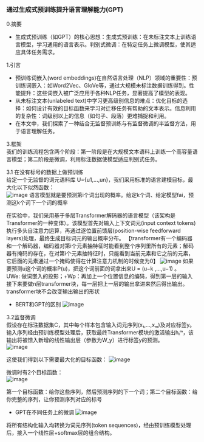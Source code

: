 ### 通过生成式预训练提升语言理解能力(GPT)

0.摘要  
* 生成式预训练（如GPT）的核心思想：生成式预训练：在未标注文本上训练语言模型，学习通用的语言表示。判别式微调：在特定任务上微调模型，使其适应具体任务需求。

1.引言  
* 预训练词嵌入(word embeddings)在自然语言处理（NLP）领域的重要性：预训练词嵌入：如Word2Vec、GloVe等，通过大规模未标注数据训练得到。性能提升：这些词嵌入被广泛应用于各种NLP任务，显著提高了模型的表现。
* 从未标注文本(unlabeled text)中学习更高级别信息的难点：优化目标的选择：如何设计有效的目标函数来学习对迁移任务有帮助的文本表示。信息利用的复杂性：词级别以上的信息（如句子、段落）更难捕捉和利用。
* 在本文中，我们探索了一种结合无监督预训练与有监督微调的半监督方法，用于语言理解任务。

3.框架  
我们的训练流程包含两个阶段：第一阶段是在大规模文本语料上训练一个高容量语言模型；第二阶段是微调，利用标注数据使模型适应判别式任务。  

3.1 在没有标号的数据上做预训练  
给定一个无监督的词元语料库 U={u1,...,un}，我们采用标准的语言建模目标，最大化以下似然函数：  
![image](https://github.com/user-attachments/assets/00003004-c819-4209-965b-06a142873467)
语言模型就是要预测第i个词出现的概率。给定k个词、给定模型fai，预测这k个词下一个词的概率

在实验中，我们采用基于多层Transformer解码器的语言模型（该架构是Transformer的一种变体）。该模型首先对输入上下文词元(input context tokens)执行多头自注意力运算，再通过逐位置前馈层(position-wise feedforward layers)处理，最终生成目标词元的输出概率分布。
【transformer有一个编码器和一个解码器，编码器对第i个元素抽特征时能看到整个序列里所有的元素；解码器有掩码的存在，在对第i个元素抽特征时，只能看到当前元素和它之前的元素，它后面的元素通过一个掩码使得在计算注意力机制的时候变为0】
![image](https://github.com/user-attachments/assets/c28b20ae-4d2e-411a-87db-cdb6f7598c1e)
如果要预测u这个词的概率P(u)，把这个词前面的词拿出来U = (u−k ,...,u−1) 。  
UWe: 做词嵌入的投影；+Wp：再加上一个位置信息的编码，得到第一层的输入  
接下来要做n层transformer块，每一层把上一层的输出拿进来然后得出输出。transformer块不会改变输出输出的形状  

* BERT和GPT的区别
![image](https://github.com/user-attachments/assets/ee87edff-366d-477d-93e7-a132b9bc11b6)

3.2监督微调  
假设存在标注数据集C，其中每个样本包含输入词元序列(x₁,...,xₘ)及对应标签y。输入序列经由预训练模型处理后，获取最终Transformer模块的激活输出hₗᵐ，该输出将被馈入新增的线性输出层（参数为W_y）进行标签y的预测。  
![image](https://github.com/user-attachments/assets/fbf4d343-066a-41db-ab46-10b06c1eecad)

这使我们得到以下需要最大化的目标函数：
![image](https://github.com/user-attachments/assets/98fe57ef-d060-4a74-a736-ef5d5a9cc094)

微调时有2个目标函数：  
![image](https://github.com/user-attachments/assets/c98c0064-32db-4064-9d31-63ea46c8a2a2)

第一个目标函数：给你这些序列，然后预测序列的下一个词；第二个目标函数：给你完整的序列，让你预测序列对应的标号

* GPT在不同任务上的微调
![image](https://github.com/user-attachments/assets/358c787f-0855-4dbd-a2a4-096d8f68f2da)

将所有结构化输入均转换为词元序列(token sequences)，经由预训练模型处理后，接入一个线性层+softmax层的组合结构。



